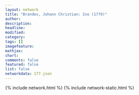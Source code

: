 ```yaml
---
layout: network
title: "Brandes, Johann Christian: Ino (1779)"
author:
description:
headline:
modified:
category:
tags: []
imagefeature: 
mathjax: 
chart: 
comments: false
featured: false
list: false
networkdata: 177.json
---
```

{% include network.html %}
{% include network-static.html %}
